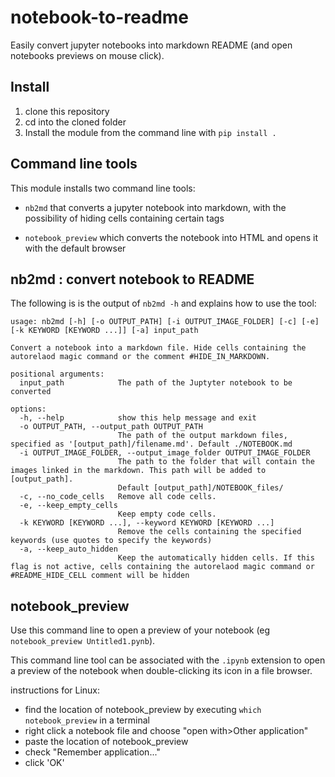 # notebook-to-readme
Easily convert jupyter notebooks into markdown README (and open notebooks previews on mouse click).

## Install

1. clone this repository
2. cd into the cloned folder
3. Install the module from the command line with `pip install .` 


## Command line tools
This module installs two command line tools:

- `nb2md` that converts a jupyter notebook into markdown, with the possibility of hiding cells containing certain tags

- `notebook_preview` which converts the notebook into HTML and opens it with the default browser


## nb2md : convert notebook to README
The following is is the output of `nb2md -h` and explains how to use the tool:

```
usage: nb2md [-h] [-o OUTPUT_PATH] [-i OUTPUT_IMAGE_FOLDER] [-c] [-e] [-k KEYWORD [KEYWORD ...]] [-a] input_path

Convert a notebook into a markdown file. Hide cells containing the autorelaod magic command or the comment #HIDE_IN_MARKDOWN.

positional arguments:
  input_path            The path of the Juptyter notebook to be converted

options:
  -h, --help            show this help message and exit
  -o OUTPUT_PATH, --output_path OUTPUT_PATH
                        The path of the output markdown files, specified as '[output_path]/filename.md'. Default ./NOTEBOOK.md
  -i OUTPUT_IMAGE_FOLDER, --output_image_folder OUTPUT_IMAGE_FOLDER
                        The path to the folder that will contain the images linked in the markdown. This path will be added to [output_path].
                        Default [output_path]/NOTEBOOK_files/
  -c, --no_code_cells   Remove all code cells.
  -e, --keep_empty_cells
                        Keep empty code cells.
  -k KEYWORD [KEYWORD ...], --keyword KEYWORD [KEYWORD ...]
                        Remove the cells containing the specified keywords (use quotes to specify the keywords)
  -a, --keep_auto_hidden
                        Keep the automatically hidden cells. If this flag is not active, cells containing the autorelaod magic command or #README_HIDE_CELL comment will be hidden
```

## notebook_preview
Use this command line to open a preview of your notebook (eg `notebook_preview Untitled1.pynb`).

This command line tool can be associated with the `.ipynb` extension to open a preview of the notebook when double-clicking its icon in a file browser.

instructions for Linux:
- find the location of notebook_preview by executing `which notebook_preview` in a terminal
- right click a notebook file and choose "open with>Other application"
- paste the location of notebook_preview
- check "Remember application..."
- click 'OK'

